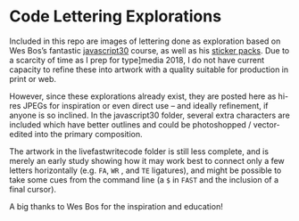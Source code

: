 # Code Lettering Explorations

Included in this repo are images of lettering done as exploration based on Wes Bos’s fantastic [javascript30](https://javascript30.com/) course, as well as his [sticker packs](https://bos.af/). Due to a scarcity of time as I prep for type]media 2018, I do not have current capacity to refine these into artwork with a quality suitable for production in print or web. 

However, since these explorations already exist, they are posted here as hi-res JPEGs for inspiration or even direct use – and ideally refinement, if anyone is so inclined. In the javascript30 folder, several extra characters are included  which have better outlines and could be photoshopped / vector-edited into the primary composition.

The artwork in the livefastwritecode folder is still less complete, and is merely an early study showing how it may work best to connect only a few letters horizontally (e.g. `FA`, `WR` , and `TE` ligatures), and might be possible to take some cues from the command line (a `$` in `FAST` and the inclusion of a final cursor).

A big thanks to Wes Bos for the inspiration and education!
